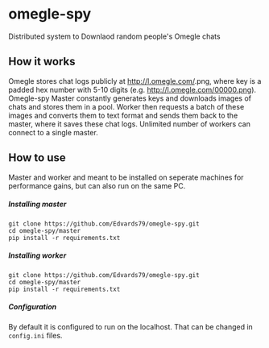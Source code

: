 # omegle-spy
Distributed system to Downlaod random people's Omegle chats
## How it works
Omegle stores chat logs publicly at http://l.omegle.com/<key>.png, where key is a padded hex number with 5-10 digits (e.g. http://l.omegle.com/00000.png). Omegle-spy Master constantly generates keys and downloads images of chats and stores them in a pool. Worker then requests a batch of these images and converts them to text format and sends them back to the master, where it saves these chat logs. Unlimited number of workers can connect to a single master.
## How to use
Master and worker and meant to be installed on seperate machines for performance gains, but can also run on the same PC.
##### Installing master
```
git clone https://github.com/Edvards79/omegle-spy.git
cd omegle-spy/master
pip install -r requirements.txt
```
##### Installing worker
```
git clone https://github.com/Edvards79/omegle-spy.git
cd omegle-spy/master
pip install -r requirements.txt
```
##### Configuration
By default it is configured to run on the localhost. That can be changed in `config.ini` files.
